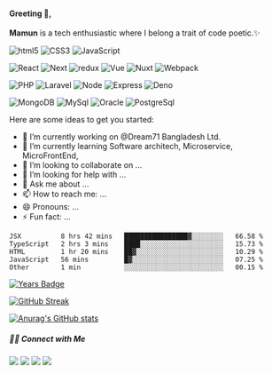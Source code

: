 #### Greeting 👋,


**Mamun** is a  tech enthusiastic where I belong a trait of code poetic.✨

<p>
<img alt="html5" src="https://img.shields.io/badge/-HTML5-E34F26?style=flat-square&logo=html5&logoColor=white" />
<img alt="CSS3" src="https://img.shields.io/badge/-CSS3-E34F26?style=flat-square&logo=css3&logoColor=white" />
<img alt="JavaScript" src="https://img.shields.io/badge/-JavaScript-F7DF1E?style=flat-square&logo=Javascript&logoColor=white" />
</p>
<p>
<img alt="React" src="https://img.shields.io/badge/-React-45b8d8?style=flat-square&logo=react&logoColor=white" />
<img alt="Next" src="https://img.shields.io/badge/-Next js-45b8d8?style=flat-square&logo=Next.js&logoColor=white" />
<img alt="redux" src="https://img.shields.io/badge/-Redux-764ABC?style=flat-square&logo=redux&logoColor=white" />
<img alt="Vue" src="https://img.shields.io/badge/-Vue-4FC08D?style=flat-square&logo=Vue.js&logoColor=white" />
<img alt="Nuxt" src="https://img.shields.io/badge/-Nuxt js-4FC08D?style=flat-square&logo=Nuxt.js&logoColor=white" />
<img alt="Webpack" src="https://img.shields.io/badge/-Webpack-8DD6F9?style=flat-square&logo=webpack&logoColor=white" /> 
</p>
<p>
  <img alt="PHP" src="https://img.shields.io/badge/-PHP-777BB4?style=flat-square&logo=php&logoColor=white" />
  <img alt="Laravel" src="https://img.shields.io/badge/-Laravel-FF2D20?style=flat-square&logo=laravel&logoColor=white" />
  <img alt="Node" src="https://img.shields.io/badge/-Node js-339933?style=flat-square&logo=node.js&logoColor=white" />
  <img alt="Express" src="https://img.shields.io/badge/-Express js-339933?style=flat-square&logo=express&logoColor=white" />
  <img alt="Deno" src="https://img.shields.io/badge/-Deno js-339933?style=flat-square&logo=deno&logoColor=white" />
</p>
<p>
  <img alt="MongoDB" src="https://img.shields.io/badge/-MongoDB-13aa52?style=flat-square&logo=mongodb&logoColor=white" />
  <img alt="MySql" src="https://img.shields.io/badge/-MySql-4479A1?style=flat-square&logo=mysql&logoColor=white" />
  <img alt="Oracle" src="https://img.shields.io/badge/-Oracle-F80000?style=flat-square&logo=Oracle&logoColor=white" />
  <img alt="PostgreSql" src="https://img.shields.io/badge/-PostgreSql-4169E1?style=flat-square&logo=postgresql&logoColor=white" />
</p>

[comment]: <> (<p>)

[comment]: <> (  <img alt="github actions" src="https://img.shields.io/badge/-Github_Actions-2088FF?style=flat-square&logo=github-actions&logoColor=white" />)

[comment]: <> (  <img alt="Google Cloud Platform" src="https://img.shields.io/badge/-Google_Cloud_Platform-1a73e8?style=flat-square&logo=google-cloud&logoColor=white" />)

[comment]: <> (  <img alt="TypeScript" src="https://img.shields.io/badge/-TypeScript-007ACC?style=flat-square&logo=typescript&logoColor=white" />)

[comment]: <> (  <img alt="Insomnia" src="https://img.shields.io/badge/-Insomnia-5849BE?style=flat-square&logo=insomnia&logoColor=white" />)

[comment]: <> (  <img alt="Apollo" src="https://img.shields.io/badge/-Apollo%20GraphQL-311C87?style=flat-square&logo=apollo-graphql&logoColor=white" />)

[comment]: <> (  <img alt="Heroku" src="https://img.shields.io/badge/-Heroku-430098?style=flat-square&logo=heroku&logoColor=white" />)
  
[comment]: <> (  <img alt="ReactiveX" src="https://img.shields.io/badge/-RxJs-B7178C?style=flat-square&logo=reactivex&logoColor=white" />)

[comment]: <> (  <img alt="GraphQL" src="https://img.shields.io/badge/-GraphQL-E10098?style=flat-square&logo=graphql&logoColor=white" />)

[comment]: <> (  <img alt="Sass" src="https://img.shields.io/badge/-Sass-CC6699?style=flat-square&logo=sass&logoColor=white" />)

[comment]: <> (  <img alt="Styled Components" src="https://img.shields.io/badge/-Styled_Components-db7092?style=flat-square&logo=styled-components&logoColor=white" />)

[comment]: <> (  <img alt="git" src="https://img.shields.io/badge/-Git-F05032?style=flat-square&logo=git&logoColor=white" />)

[comment]: <> (  <img alt="NestJs" src="https://img.shields.io/badge/-NestJs-ea2845?style=flat-square&logo=nestjs&logoColor=white" />)

[comment]: <> (  <img alt="angular" src="https://img.shields.io/badge/-Angular-DD0031?style=flat-square&logo=angular&logoColor=white" />)

[comment]: <> (  <img alt="npm" src="https://img.shields.io/badge/-NPM-CB3837?style=flat-square&logo=npm&logoColor=white" />)
  
[comment]: <> (  <img alt="Brave browser" src="https://img.shields.io/badge/-Brave_Browser-FB542B?style=flat-square&logo=brave&logoColor=white" />)

[comment]: <> (  <img alt="Rollup" src="https://img.shields.io/badge/-Rollup-EC4A3F?style=flat-square&logo=rollup.js&logoColor=white" />)

[comment]: <> (  <img alt="d3js" src="https://img.shields.io/badge/-D3.js-F9A03C?style=flat-square&logo=d3.js&logoColor=white" />)

[comment]: <> (  <img alt="Prettier" src="https://img.shields.io/badge/-Prettier-F7B93E?style=flat-square&logo=prettier&logoColor=white" />)

[comment]: <> (</p>)

Here are some ideas to get you started:

- 🔭 I’m currently working on @Dream71 Bangladesh Ltd.
- 🌱 I’m currently learning Software architech, Microservice, MicroFrontEnd,
- 👯 I’m looking to collaborate on ...
- 🤔 I’m looking for help with ...
- 💬 Ask me about ...
- 📫 How to reach me: ...
- 😄 Pronouns: ...
- ⚡ Fun fact: ...
<!--START_SECTION:waka-->
```text
JSX          8 hrs 42 mins   ████████████████▓░░░░░░░░   66.58 % 
TypeScript   2 hrs 3 mins    ████░░░░░░░░░░░░░░░░░░░░░   15.73 % 
HTML         1 hr 20 mins    ██▓░░░░░░░░░░░░░░░░░░░░░░   10.29 % 
JavaScript   56 mins         █▓░░░░░░░░░░░░░░░░░░░░░░░   07.25 % 
Other        1 min           ░░░░░░░░░░░░░░░░░░░░░░░░░   00.15 % 
```
<!--END_SECTION:waka-->

[![Years Badge](https://badges.pufler.dev/years/mukhulaazam)](https://badges.pufler.dev)

[![GitHub Streak](https://github-readme-streak-stats.herokuapp.com?user=mukhulaazam&theme=dark&hide_border=true&date_format=M%20j%5B%2C%20Y%5D)](https://git.io/streak-stats)

[![Anurag's GitHub stats](https://github-readme-stats.vercel.app/api?username=mukhulaazam)](https://github.com/anuraghazra/github-readme-stats)

##### 🤝🏻 Connect with Me

<p align="center">

<a href="mailto:mukhulaazam@gmail.com"><img src="https://img.shields.io/badge/-mukhulaazam@gmail.com-D14836?style=flat&logo=Gmail&logoColor=white"/></a>
<a href="https://linkedin.com/in/cs-mamun"><img src="https://img.shields.io/badge/-Mukhula Azam Mamun-0077B5?style=flat&logo=Linkedin&logoColor=white"/></a>
<a href="https://facebook.com/isMamunActive"><img src="https://img.shields.io/badge/Mamun-1877F2?style=flat&logo=Facebook&logoColor=white"/></a>
<a href="https://instagram.com/isMamunActive"><img src="https://img.shields.io/badge/-Mamun-E4405F?style=flat&logo=Instagram&logoColor=white"/></a>
